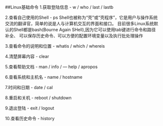 ##Linux基础命令
1.获取登陆信息 - w / who / last / lastb

2.查看自己使用的Shell - ps
Shell也被称为“壳”或“壳程序”，它是用户与操作系统交流的翻译官，简单的说是人与计算机交互的界面和接口。
目前很多Linux系统默认的Shell都是bash(Bourne Again SHell),因为它可以使用tab键进行命令和路径补全、
可以保存历史命令、可以方便的配置环境变量以及执行批处理操作

3.查看命令的说明和位置 - whatis / which / whereis

4.清楚屏幕内容 - clear

5.查看帮助文档 - man / info / — help / apropos

6.查看系统和主机名 - name / hostname

7.时间和日期 - date / cal

8.重启和关机 - reboot / shutdown

9.退出登陆 - exit / logout

10.查看历史命令 - history